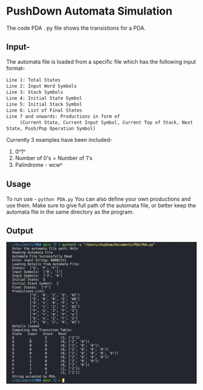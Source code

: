 # PushDown Automata Simulation

The code PDA . py file  shows the transistions for a PDA.
## Input-
The automata file is loaded from a specific file which has the following input format-

    Line 1: Total States
    Line 2: Input Word Symbols
    Line 3: Stack Symbols
    Line 4: Initial State Symbol
    Line 5: Initial Stack Symbol
    Line 6: List of Final States
    Line 7 and onwards: Productions in form of
         (Current State, Current Input Symbol, Current Top of Stack, Next State, Push/Pop Operation Symbol)

Currently 3 examples have been included-

 1. 0ⁿ1ⁿ  
 2. Number of 0's = Number of 1's
 3. Palindrome - wcwᴿ
## Usage
To run use - `python PDA.py`
You can also define your own productions and use them. Make sure to give full path of the automata file, or better keep the automata file in the same directory as the program.

## Output
![Pushdown Automata Working Example Screenshot](https://github.com/Shubham-Patel07/PushDown-Automata-Implementation/blob/main/PushDown%20Automata%20Example%20Screenshot.png)
